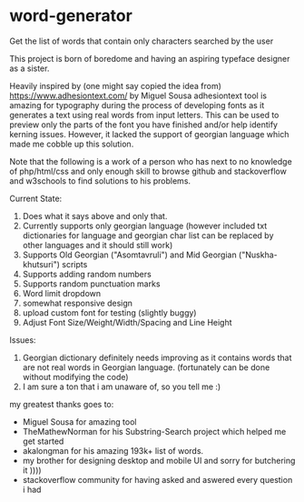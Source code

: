 # word-generator
 Get the list of words that contain only characters searched by the user

This project is born of boredome and having an aspiring typeface designer as a sister.

Heavily inspired by (one might say copied the idea from) https://www.adhesiontext.com/ by Miguel Sousa 
adhesiontext tool is amazing for typography during the process of developing fonts as it generates a text using real words from input letters. This can be used to preview only the parts of the font you have finished and/or help identify kerning issues.
However, it lacked the support of georgian language which made me cobble up this solution.

Note that the following is a work of a person who has next to no knowledge of php/html/css and only enough skill to browse github and stackoverflow and w3schools to find solutions to his problems.

Current State:
1. Does what it says above and only that.
2. Currently supports only georgian language (however included txt dictionaries for language and georgian char list can be replaced by other languages and it should still work)
3. Supports Old Georgian ("Asomtavruli") and Mid Georgian ("Nuskha-khutsuri") scripts
4. Supports adding random numbers
5. Supports random punctuation marks
6. Word limit dropdown
7. somewhat responsive design
8. upload custom font for testing (slightly buggy)
9. Adjust Font  Size/Weight/Width/Spacing and Line Height 

Issues:
1. Georgian dictionary definitely needs improving as it contains words that are not real words in Georgian language. (fortunately can be done without modifying the code)
2. I am sure a ton that i am unaware of, so you tell me :)

my greatest thanks goes to:
 * Miguel Sousa for amazing tool
 * TheMathewNorman for his Substring-Search project which helped me get started
 * akalongman for his amazing 193k+ list of words.
  * my brother for designing desktop and mobile UI and sorry for butchering it ))))
 * stackoverflow community for having asked and aswered every question i had


